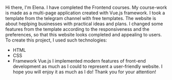 Hi there, I'm Elena. I have completed the Frontend courses. My course-work is made as a multi-page application created with Vue.js framework. I took a template from the telegram channel with free templates.
The website is about heplping businesses with practical ideas and plans.
I changed some features from the template according to the responsiveness and the preferences, so that this website looks completed and appealing to users.
To create this project, I used such technologies:
- HTML
- CSS
- Framework Vue.js
I implemented modern features of front-end development as much as I could to represent a user-friendly website.
I hope you will enjoy it as much as I do! Thank you for your attention!